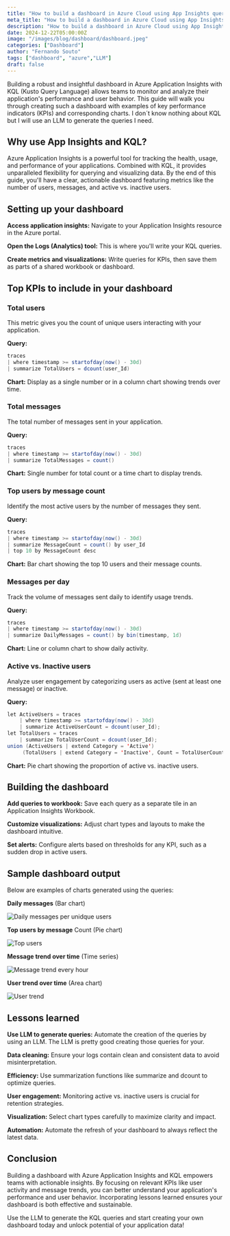 ```yaml
---
title: "How to build a dashboard in Azure Cloud using App Insights queries with KQL generated by LLM"
meta_title: "How to build a dashboard in Azure Cloud using App Insights queries with KQL generated by LLM"
description: "How to build a dashboard in Azure Cloud using App Insights queries with KQL generated by LLM"
date: 2024-12-22T05:00:00Z
image: "/images/blog/dashboard/dashboard.jpeg"
categories: ["Dashboard"]
author: "Fernando Souto"
tags: ["dashboard", "azure","LLM"]
draft: false
---
```




Building a robust and insightful dashboard in Azure Application Insights with KQL (Kusto Query Language) allows teams to monitor and analyze their application's performance and user behavior. This guide will walk you through creating such a dashboard with examples of key performance indicators (KPIs) and corresponding charts. I don´t know nothing about KQL but I will use an LLM to generate the queries I need.

## Why use App Insights and KQL?

Azure Application Insights is a powerful tool for tracking the health, usage, and performance of your applications. Combined with KQL, it provides unparalleled flexibility for querying and visualizing data. By the end of this guide, you'll have a clear, actionable dashboard featuring metrics like the number of users, messages, and active vs. inactive users.

## Setting up your dashboard

**Access application insights:** Navigate to your Application Insights resource in the Azure portal.

**Open the Logs (Analytics) tool:** This is where you'll write your KQL queries.

**Create metrics and visualizations:** Write queries for KPIs, then save them as parts of a shared workbook or dashboard.

## Top KPIs to include in your dashboard

### Total users

This metric gives you the count of unique users interacting with your application.

**Query:**
```java
traces
| where timestamp >= startofday(now() - 30d)
| summarize TotalUsers = dcount(user_Id)
```

**Chart:** Display as a single number or in a column chart showing trends over time.

### Total messages

The total number of messages sent in your application.

**Query:**
```java
traces
| where timestamp >= startofday(now() - 30d)
| summarize TotalMessages = count()
```

**Chart:** Single number for total count or a time chart to display trends.

### Top users by message count

Identify the most active users by the number of messages they sent.

**Query:**
```java
traces
| where timestamp >= startofday(now() - 30d)
| summarize MessageCount = count() by user_Id
| top 10 by MessageCount desc
```

**Chart:** Bar chart showing the top 10 users and their message counts.

### Messages per day

Track the volume of messages sent daily to identify usage trends.

**Query:**
```java
traces
| where timestamp >= startofday(now() - 30d)
| summarize DailyMessages = count() by bin(timestamp, 1d)
```

**Chart:** Line or column chart to show daily activity.

### Active vs. Inactive users

Analyze user engagement by categorizing users as active (sent at least one message) or inactive.

**Query:**
```java
let ActiveUsers = traces
    | where timestamp >= startofday(now() - 30d)
    | summarize ActiveUserCount = dcount(user_Id);
let TotalUsers = traces
    | summarize TotalUserCount = dcount(user_Id);
union (ActiveUsers | extend Category = 'Active')
     (TotalUsers | extend Category = 'Inactive', Count = TotalUserCount - ActiveUserCount)
```

**Chart:** Pie chart showing the proportion of active vs. inactive users.

## Building the dashboard

**Add queries to workbook:** Save each query as a separate tile in an Application Insights Workbook.

**Customize visualizations:** Adjust chart types and layouts to make the dashboard intuitive.

**Set alerts:** Configure alerts based on thresholds for any KPI, such as a sudden drop in active users.

## Sample dashboard output

Below are examples of charts generated using the queries:

**Daily messages** (Bar chart)

![Daily messages per unidque users](/images/blog/dashboard/dashboard3.png)

**Top users by message** Count (Pie chart)

![Top users](/images/blog/dashboard/dashboard4.png)

**Message trend over time** (Time series)

![Message trend every hour](/images/blog/dashboard/dashboard1.png)

**User trend over time** (Area chart)

![User trend](/images/blog/dashboard/dashboard2.png)

## Lessons learned

**Use LLM to generate queries:** Automate the creation of the queries by using an LLM. The LLM is pretty good creating those queries for your.

**Data cleaning:** Ensure your logs contain clean and consistent data to avoid misinterpretation.

**Efficiency:** Use summarization functions like summarize and dcount to optimize queries.

**User engagement:** Monitoring active vs. inactive users is crucial for retention strategies.

**Visualization:** Select chart types carefully to maximize clarity and impact.

**Automation:** Automate the refresh of your dashboard to always reflect the latest data.

## Conclusion

Building a dashboard with Azure Application Insights and KQL empowers teams with actionable insights. By focusing on relevant KPIs like user activity and message trends, you can better understand your application's performance and user behavior. Incorporating lessons learned ensures your dashboard is both effective and sustainable.

Use the LLM to generate the KQL queries and start creating your own dashboard today and unlock potential of your application data!

